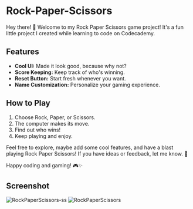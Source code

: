 # Rock-Paper-Scissors

Hey there! 👋 Welcome to my Rock Paper Scissors game project! It's a fun little project I created while learning to code on Codecademy.

## Features

- **Cool UI:** Made it look good, because why not?
- **Score Keeping:** Keep track of who's winning.
- **Reset Button:** Start fresh whenever you want.
- **Name Customization:** Personalize your gaming experience.

## How to Play

1. Choose Rock, Paper, or Scissors.
2. The computer makes its move.
3. Find out who wins!
4. Keep playing and enjoy.

Feel free to explore, maybe add some cool features, and have a blast playing Rock Paper Scissors! If you have ideas or feedback, let me know. 🚀

Happy coding and gaming! 🎮✨

## Screenshot
![RockPaperScissors-ss](https://github.com/ekabelaw/Rock-Paper-Scissors/assets/25884840/3742970b-257b-4a1d-b02e-d388d775f9b6)
![RockPaperScissors](https://github.com/ekabelaw/Rock-Paper-Scissors/assets/25884840/c6c19445-8038-4eb8-a928-530dbb14a04b)
